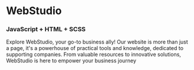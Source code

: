 # WebStudio

### JavaScript + HTML + SCSS

Explore WebStudio, your go-to business ally! Our website is more than just a page, it's a powerhouse of practical tools and knowledge, dedicated to supporting companies. From valuable resources to innovative solutions, WebStudio is here to empower your business journey
